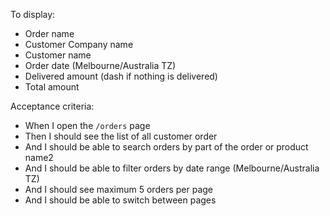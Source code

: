 To display:
- Order name
- Customer Company name
- Customer name
- Order date (Melbourne/Australia TZ)
- Delivered amount (dash if nothing is delivered)
- Total amount

Acceptance criteria:
- When I open the `/orders` page
- Then I should see the list of all customer order
- And I should be able to search orders by part of the order or product name2
- And I should be able to filter orders by date range (Melbourne/Australia TZ)
- And I should see maximum 5 orders per page
- And I should be able to switch between pages